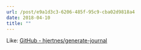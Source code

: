 ```yaml
---
url: /post/e9a1d3c3-6206-485f-95c9-cba02d9818a4
date: 2018-04-10
title: ""
---
```



Like: [GitHub - hjertnes/generate-journal](https://github.com/hjertnes/generate-journal/tree/master)
